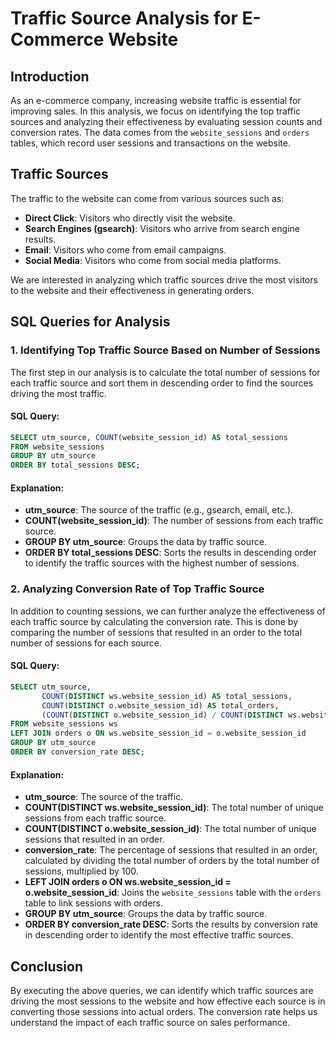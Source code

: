 
# Traffic Source Analysis for E-Commerce Website

## Introduction

As an e-commerce company, increasing website traffic is essential for improving sales. In this analysis, we focus on identifying the top traffic sources and analyzing their effectiveness by evaluating session counts and conversion rates. The data comes from the `website_sessions` and `orders` tables, which record user sessions and transactions on the website.

## Traffic Sources

The traffic to the website can come from various sources such as:

- **Direct Click**: Visitors who directly visit the website.
- **Search Engines (gsearch)**: Visitors who arrive from search engine results.
- **Email**: Visitors who come from email campaigns.
- **Social Media**: Visitors who come from social media platforms.

We are interested in analyzing which traffic sources drive the most visitors to the website and their effectiveness in generating orders.

## SQL Queries for Analysis

### 1. Identifying Top Traffic Source Based on Number of Sessions

The first step in our analysis is to calculate the total number of sessions for each traffic source and sort them in descending order to find the sources driving the most traffic.

#### SQL Query:

```sql
SELECT utm_source, COUNT(website_session_id) AS total_sessions
FROM website_sessions
GROUP BY utm_source
ORDER BY total_sessions DESC;
```

#### Explanation:

- **utm_source**: The source of the traffic (e.g., gsearch, email, etc.).
- **COUNT(website_session_id)**: The number of sessions from each traffic source.
- **GROUP BY utm_source**: Groups the data by traffic source.
- **ORDER BY total_sessions DESC**: Sorts the results in descending order to identify the traffic sources with the highest number of sessions.

### 2. Analyzing Conversion Rate of Top Traffic Source

In addition to counting sessions, we can further analyze the effectiveness of each traffic source by calculating the conversion rate. This is done by comparing the number of sessions that resulted in an order to the total number of sessions for each source.

#### SQL Query:

```sql
SELECT utm_source,
       COUNT(DISTINCT ws.website_session_id) AS total_sessions,
       COUNT(DISTINCT o.website_session_id) AS total_orders,
       (COUNT(DISTINCT o.website_session_id) / COUNT(DISTINCT ws.website_session_id)) * 100 AS conversion_rate
FROM website_sessions ws
LEFT JOIN orders o ON ws.website_session_id = o.website_session_id
GROUP BY utm_source
ORDER BY conversion_rate DESC;
```

#### Explanation:

- **utm_source**: The source of the traffic.
- **COUNT(DISTINCT ws.website_session_id)**: The total number of unique sessions from each traffic source.
- **COUNT(DISTINCT o.website_session_id)**: The total number of unique sessions that resulted in an order.
- **conversion_rate**: The percentage of sessions that resulted in an order, calculated by dividing the total number of orders by the total number of sessions, multiplied by 100.
- **LEFT JOIN orders o ON ws.website_session_id = o.website_session_id**: Joins the `website_sessions` table with the `orders` table to link sessions with orders.
- **GROUP BY utm_source**: Groups the data by traffic source.
- **ORDER BY conversion_rate DESC**: Sorts the results by conversion rate in descending order to identify the most effective traffic sources.

## Conclusion

By executing the above queries, we can identify which traffic sources are driving the most sessions to the website and how effective each source is in converting those sessions into actual orders. The conversion rate helps us understand the impact of each traffic source on sales performance.
